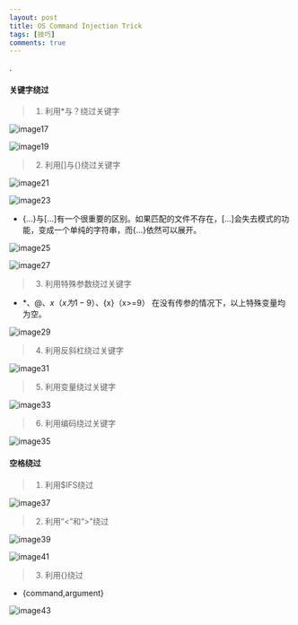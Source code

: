 ```yaml
---
layout: post
title: OS Command Injection Trick
tags: [技巧]
comments: true
---
```


.

#### 关键字绕过

> 1. 利用*与？绕过关键字

![image17](https://cijian00.github.io/img/OS_Injection/image017.png)

![image19](https://cijian00.github.io/img/OS_Injection/image019.png)

> 2. 利用[]与{}绕过关键字

![image21](https://cijian00.github.io/img/OS_Injection/image021.png)

![image23](https://cijian00.github.io/img/OS_Injection/image023.png)

- {...}与[...]有一个很重要的区别。如果匹配的文件不存在，[...]会失去模式的功能，变成一个单纯的字符串，而{...}依然可以展开。

![image25](https://cijian00.github.io/img/OS_Injection/image025.png)

![image27](https://cijian00.github.io/img/OS_Injection/image027.png)

> 3. 利用特殊参数绕过关键字

- $*、$@、$x（x为1-9）、${x}（x>=9）
在没有传参的情况下，以上特殊变量均为空。

![image29](https://cijian00.github.io/img/OS_Injection/image029.png)

> 4. 利用反斜杠绕过关键字

![image31](https://cijian00.github.io/img/OS_Injection/image031.png)

> 5. 利用变量绕过关键字

![image33](https://cijian00.github.io/img/OS_Injection/image033.png)

> 6. 利用编码绕过关键字

![image35](https://cijian00.github.io/img/OS_Injection/image035.png)

#### 空格绕过

> 1. 利用$IFS绕过

![image37](https://cijian00.github.io/img/OS_Injection/image037.png)

> 2. 利用“<”和“>”绕过

![image39](https://cijian00.github.io/img/OS_Injection/image039.png)


![image41](https://cijian00.github.io/img/OS_Injection/image041.png)

> 3. 利用{}绕过

- {command,argument}

![image43](https://cijian00.github.io/img/OS_Injection/image043.png)
